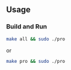 ## Usage

### Build and Run

```bash
make all && sudo ./pro
```

or

```bash
make pro && sudo ./pro
```
